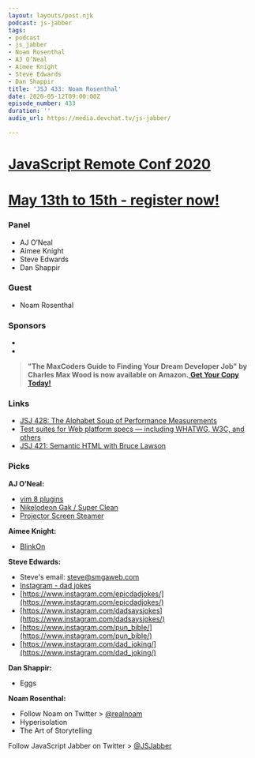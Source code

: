 ```yaml
---
layout: layouts/post.njk
podcast: js-jabber
tags:
- podcast
- js_jabber
- Noam Rosenthal
- AJ O’Neal
- Aimee Knight
- Steve Edwards
- Dan Shappir
title: 'JSJ 433: Noam Rosenthal'
date: 2020-05-12T09:00:00Z
episode_number: 433
duration: ''
audio_url: https://media.devchat.tv/js-jabber/

---
```

# [JavaScript Remote Conf 2020](https://devchat.tv/conferences/javascript-remote-2020/ "JavaScript Remote Conf 2020")
# [May 13th to 15th - register now!](https://devchat.tv/conferences/javascript-remote-2020/ "JavaScript Remote Conf 2020")

### **Panel**

* AJ O’Neal
* Aimee Knight
* Steve Edwards
* Dan Shappir

### **Guest**

* Noam Rosenthal

### **Sponsors**

* 
* 

> **"The MaxCoders Guide to Finding Your Dream Developer Job" by Charles Max Wood is now available on Amazon.**[ **Get Your Copy Today!**](https://www.amazon.com/gp/product/B081MBL5C9/ref=as_li_ss_tl?ie=UTF8&linkCode=sl1&tag=devchattv-20&linkId=9d61363241636e2546ef46abba198746&language=en_US)

### **Links**

* [JSJ 428: The Alphabet Soup of Performance Measurements](https://devchat.tv/js-jabber/jsj-428-the-alphabet-soup-of-performance-measurements/)
* [Test suites for Web platform specs — including WHATWG, W3C, and others](https://github.com/web-platform-tests/wpt)
* [JSJ 421: Semantic HTML with Bruce Lawson](https://devchat.tv/js-jabber/jsj-421-semantic-html-with-bruce-lawson/)

### **Picks**

**AJ O’Neal:**

* [vim 8 plugins](https://coolaj86.com/articles/vim-8-plugins/)
* [Nikelodeon Gak / Super Clean](https://ebay.to/2VrIgSg)
* [Projector Screen Steamer](https://ebay.to/2Y5NpBh)

**Aimee Knight:**

* [BlinkOn](https://www.youtube.com/channel/UCIfQb9u7ALnOE4ZmexRecDg)

**Steve Edwards:**

* Steve's email: steve@smgaweb.com
* [Instagram - dad jokes](https://www.instagram.com/dad_joking/)
* [https://www.instagram.com/epicdadjokes/](https://www.instagram.com/epicdadjokes/)
* [https://www.instagram.com/dadsaysjokes](https://www.instagram.com/dadsaysjokes/)
* [https://www.instagram.com/pun_bible/](https://www.instagram.com/pun_bible/)
* [https://www.instagram.com/dad_joking/](https://www.instagram.com/dad_joking/)

**Dan Shappir:**

* Eggs

**Noam Rosenthal:**

* Follow Noam on Twitter > [@realnoam](https://twitter.com/realnoam?lang=en)
* Hyperisolation
* The Art of Storytelling

Follow JavaScript Jabber on Twitter > [@JSJabber](https://twitter.com/JSJabber)